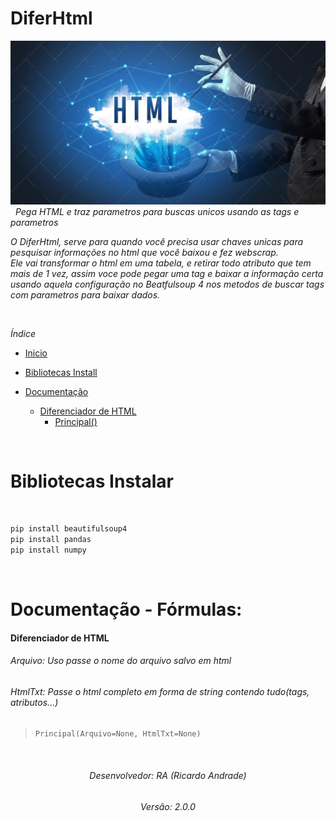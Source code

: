 # DiferHtml
![](https://raw.githubusercontent.com/geniodev/DiferHtml/main/magichtmlsearch.png?raw=true)</br>
&nbsp;
*Pega HTML e traz parametros para buscas unicos usando as tags e parametros*</br>

*O DiferHtml, serve para quando você precisa usar chaves unicas para pesquisar informações no html que você baixou e fez webscrap.*</br>
*Ele vai transformar o html em uma tabela, e retirar todo atributo que tem mais de 1 vez, assim voce pode pegar uma tag e baixar a informação certa usando aquela configuração no Beatfulsoup 4 nos metodos de buscar tags com parametros para baixar dados.*</br>

&nbsp;
&nbsp;

*Índice*
&nbsp;
- <a href="https://github.com/geniodev/DiferHtml#diferhtml" target="_self">Inicio</a>
- <a href='https://github.com/geniodev/DiferHtml#bibliotecas-instalar' target='_self'>Bibliotecas Install</a>
- <a href='https://github.com/geniodev/DiferHtml#documenta%C3%A7%C3%A3o---f%C3%B3rmulas' target='_self'>Documentação</a>

  - <a href='https://github.com/geniodev/DiferHtml#diferenciador-de-html' target='_self'>Diferenciador de HTML</a>
    - <a href='https://github.com/geniodev/DiferHtml#diferenciador-de-html' target='_self'>Principal()</a>



&nbsp;
&nbsp;
<h1 id="install">Bibliotecas Instalar</h1></br>

```bash
pip install beautifulsoup4
pip install pandas
pip install numpy
```

&nbsp;
# Documentação - Fórmulas:</br>

#### Diferenciador de HTML
###### Arquivo: Uso passe o nome do arquivo salvo em html
###### HtmlTxt: Passe o html completo em forma de string contendo tudo(tags, atributos...)
> `Principal(Arquivo=None, HtmlTxt=None)`


&nbsp;
<h6 align="center">Desenvolvedor: RA (Ricardo Andrade)</h6>
<h6 align="center">Versão: 2.0.0</h6>
